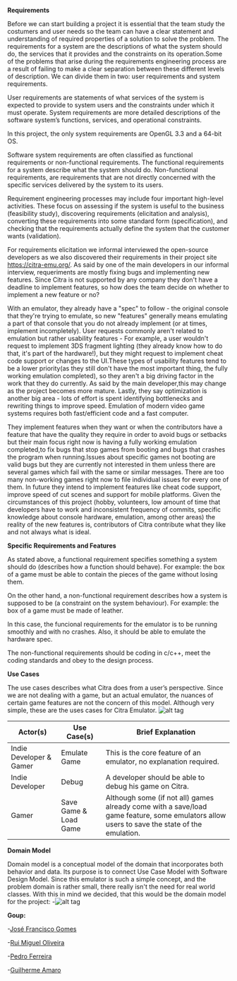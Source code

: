 
**Requirements**

Before we can start building a project it is essential that the team study the costumers and user needs so the team can have a clear statement and understanding of required properties of a solution to solve the problem.
The requirements for a system are the descriptions of what the system should do, the services that it provides and the constraints on its operation.Some of the problems that arise during the requirements engineering process are a result of failing to make a clear separation between these different levels of description.
We can divide them in two: user requirements and system requirements.

User requirements are statements of what services of the system is expected to provide to system users and the constraints under which it must operate.
System requirements are more detailed descriptions of the software system’s functions, services, and operational constraints.

In this project, the only system requirements are OpenGL 3.3 and a 64-bit OS.

Software system requirements are often classified as functional requirements or non-functional requirements.
The functional requirements for a system describe what the system should do. 
Non-functional requirements, are requirements that are not directly concerned with the specific services delivered by the system to its users.

Requirement engineering processes may include four important high-level activities. These focus on assessing if the system is useful to the business (feasibility study), discovering requirements (elicitation and analysis), converting these requirements into some standard form (specification), and checking that the requirements actually define the system that the customer wants (validation).

For requirements elicitation we informal interviewed the open-source developers as we also discovered their requirements in their project site https://citra-emu.org/. 
As said by one of the main developers in our informal interview, requeriments are mostly fixing bugs and implementing new features.
Since Citra is not supported by any company they don't have a deadline to implement features, so how does the team decide on whether to implement a new feature or no? 

With an emulator, they already have a "spec" to follow - the original console that they're trying to emulate, so new "features" generally means emulating a part of that console that you do not already implement (or at times, implement incompletely). User requests commonly aren't related to emulation but rather usability features - For example, a user wouldn't request to implement 3DS fragment lighting (they already know how to do that, it's part of the hardware!), but they might request to implement cheat code support or changes to the UI.These types of usability features tend to be a lower priority(as they still don't have the most important thing, the fully working emulation completed), so they aren't a big driving factor in the work that they do currently. As said by the main developer,this may change as the project becomes more mature. 
Lastly, they say optimization is another big area - lots of effort is spent identifying bottlenecks and rewriting things to improve speed. Emulation of modern video game systems requires both fast/efficient code and a fast computer.

They implement features when they want or when the contributors have a feature that have the quality they require in order to avoid bugs or setbacks but their main focus right now is having a fully working emulation completed,to fix bugs that stop games from booting and bugs that crashes the program when running.Issues about specific games not booting are valid bugs but they are currently not interested in them unless there are several games which fail with the same or similar messages. There are too many non-working games right now to file individual issues for every one of them.
In future they intend to implement features like cheat code support, improve speed of cut scenes and support for mobile platforms.
Given the circumstances of this project (hobby, volunteers, low amount of time that developers have to work and inconsistent frequency of commits, specific knowledge about console hardware, emulation, among other areas) the reality of the new features is, contributors of Citra contribute what they like and not always what is ideal.

**Specific Requirements and Features** 

As stated above, a functional requirement specifies something a system should do (describes how a function should behave). For example: the box of a game must be able to contain the pieces of the game without losing them.

On the other hand, a non-functional requirement describes how a system is supposed to be (a constraint on the system behaviour). For example: the box of a game must be made of leather.

In this case, the funcional requirements for the emulator is to be running smoothly and with no crashes. Also, it should be able to emulate the hardware spec.

The non-functional requirements should be coding in c/c++, meet the coding standards and obey to the design process.

**Use Cases**

The use cases describes what Citra does from a user’s perspective. Since we are not dealing with a game, but an actual emulator, the nuances of certain game features are not the concern of this model. Although very simple, these are the uses cases for Citra Emulator.
![alt tag](http://i.imgur.com/deDgtE4.png)

| Actor(s) | Use Case(s) | Brief Explanation |
| --- | --- | --- | 
| Indie Developer & Gamer | Emulate Game | This is the core feature of an emulator, no explanation required. |
| Indie Developer | Debug | A developer should be able to debug his game on Citra. |
| Gamer | Save Game & Load Game | Although some (if not all) games already come with a save/load game feature, some emulators allow users to save the state of the emulation. |

**Domain Model**

Domain model is a conceptual model of the domain that incorporates both behavior and data. Its purpose is to connect Use Case Model with Software Design Model. Since this emulator is such a simple concept, and the problem domain is rather small, there really isn't the need for real world classes. With this in mind we decided, that this would be the domain model for the project:
 -![alt tag](http://icecream.me/uploads/d3285a245af38b0a7e8def42c7fe5cb0.png)
 
 
 **Goup:**
 
 -[José Francisco Gomes](https://github.com/teresa-Guilherme/)
 
 -[Rui Miguel Oliveira](https://github.com/ruimoliveira)
 
 -[Pedro Ferreira](https://github.com/pedrof81)
 
 -[Guilherme Amaro](https://github.com/PORShoterxx)

